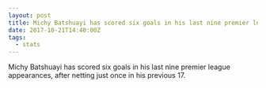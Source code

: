 ```yaml
---  
layout: post
title: Michy Batshuayi has scored six goals in his last nine premier league apps
date: 2017-10-21T14:40:00Z
tags:
  - stats
---
```


Michy Batshuayi has scored six goals in his last nine premier league appearances, after netting just once in his previous 17.

